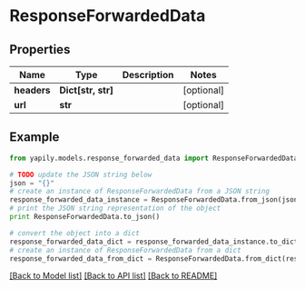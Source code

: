 # ResponseForwardedData


## Properties
Name | Type | Description | Notes
------------ | ------------- | ------------- | -------------
**headers** | **Dict[str, str]** |  | [optional] 
**url** | **str** |  | [optional] 

## Example

```python
from yapily.models.response_forwarded_data import ResponseForwardedData

# TODO update the JSON string below
json = "{}"
# create an instance of ResponseForwardedData from a JSON string
response_forwarded_data_instance = ResponseForwardedData.from_json(json)
# print the JSON string representation of the object
print ResponseForwardedData.to_json()

# convert the object into a dict
response_forwarded_data_dict = response_forwarded_data_instance.to_dict()
# create an instance of ResponseForwardedData from a dict
response_forwarded_data_from_dict = ResponseForwardedData.from_dict(response_forwarded_data_dict)
```
[[Back to Model list]](../README.md#documentation-for-models) [[Back to API list]](../README.md#documentation-for-api-endpoints) [[Back to README]](../README.md)


